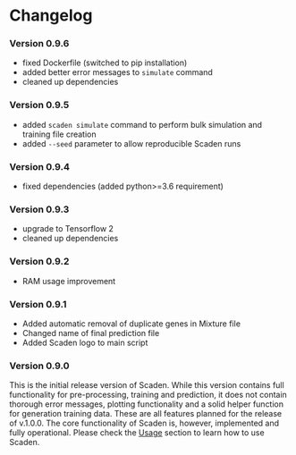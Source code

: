 # Changelog

### Version 0.9.6
+ fixed Dockerfile (switched to pip installation)
+ added better error messages to `simulate` command
+ cleaned up dependencies

### Version 0.9.5
+ added `scaden simulate` command to perform bulk simulation and training file creation
+ added `--seed` parameter to allow reproducible Scaden runs

### Version 0.9.4
+ fixed dependencies (added python>=3.6 requirement)

### Version 0.9.3
+ upgrade to Tensorflow 2
+ cleaned up dependencies

### Version 0.9.2
+ RAM usage improvement

### Version 0.9.1
+ Added automatic removal of duplicate genes in Mixture file 
+ Changed name of final prediction file
+ Added Scaden logo to main script

### Version 0.9.0
This is the initial release version of Scaden. While this version contains full functionality for pre-processing, training and prediction, it does not
contain thorough error messages, plotting functionality and a solid helper function for generation training data. These are all features
planned for the release of v.1.0.0.
The core functionality of Scaden is, however, implemented and fully operational. Please check the [Usage](usage) section to learn how to use Scaden.